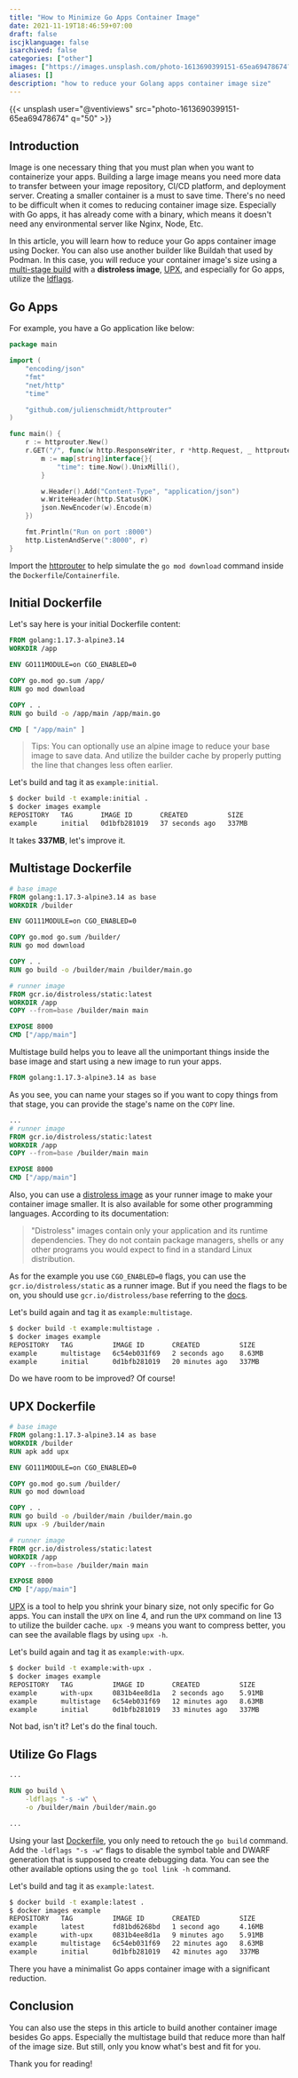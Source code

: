 ```yaml
---
title: "How to Minimize Go Apps Container Image"
date: 2021-11-19T18:46:59+07:00
draft: false
iscjklanguage: false
isarchived: false
categories: ["other"]
images: ["https://images.unsplash.com/photo-1613690399151-65ea69478674?w=1920&q=50"]
aliases: []
description: "how to reduce your Golang apps container image size"
---
```


{{< unsplash user="@ventiviews" src="photo-1613690399151-65ea69478674" q="50" >}}

## Introduction

Image is one necessary thing that you must plan when you want to containerize your apps. Building a large image means you need more data to transfer between your image repository, CI/CD platform, and deployment server. Creating a smaller container is a must to save time. There's no need to be difficult when it comes to reducing container image size. Especially with Go apps, it has already come with a binary, which means it doesn't need any environmental server like Nginx, Node, Etc.

In this article, you will learn how to reduce your Go apps container image using Docker. You can also use another builder like Buildah that used by Podman. In this case, you will reduce your container image's size using a [multi-stage build](#multistage-dockerfile) with a **distroless image**, [UPX](#upx-dockerfile), and especially for Go apps, utilize the [ldflags](#utilize-go-flags).

## Go Apps

For example, you have a Go application like below:

```go
package main

import (
    "encoding/json"
    "fmt"
    "net/http"
    "time"

    "github.com/julienschmidt/httprouter"
)

func main() {
    r := httprouter.New()
    r.GET("/", func(w http.ResponseWriter, r *http.Request, _ httprouter.Params) {
        m := map[string]interface{}{
            "time": time.Now().UnixMilli(),
        }

        w.Header().Add("Content-Type", "application/json")
        w.WriteHeader(http.StatusOK)
        json.NewEncoder(w).Encode(m)
    })

    fmt.Println("Run on port :8000")
    http.ListenAndServe(":8000", r)
}
```

Import the [httprouter](github.com/julienschmidt/httprouter) to help simulate the `go mod download` command inside the `Dockerfile`/`Containerfile`.

## Initial Dockerfile

Let's say here is your initial Dockerfile content:

```Dockerfile
FROM golang:1.17.3-alpine3.14
WORKDIR /app

ENV GO111MODULE=on CGO_ENABLED=0

COPY go.mod go.sum /app/
RUN go mod download

COPY . .
RUN go build -o /app/main /app/main.go

CMD [ "/app/main" ]
```

> Tips: You can optionally use an alpine image to reduce your base image to save data. And utilize the builder cache by properly putting the line that changes less often earlier.

Let's build and tag it as `example:initial`.

```bash
$ docker build -t example:initial .
$ docker images example
REPOSITORY   TAG       IMAGE ID       CREATED          SIZE
example      initial   0d1bfb281019   37 seconds ago   337MB
```

It takes **337MB**, let's improve it.

## Multistage Dockerfile

```Dockerfile
# base image
FROM golang:1.17.3-alpine3.14 as base
WORKDIR /builder

ENV GO111MODULE=on CGO_ENABLED=0

COPY go.mod go.sum /builder/
RUN go mod download

COPY . .
RUN go build -o /builder/main /builder/main.go

# runner image
FROM gcr.io/distroless/static:latest
WORKDIR /app
COPY --from=base /builder/main main

EXPOSE 8000
CMD ["/app/main"]
```

Multistage build helps you to leave all the unimportant things inside the base image and start using a new image to run your apps.

```Dockerfile {linenostart=2}
FROM golang:1.17.3-alpine3.14 as base
```

As you see, you can name your stages so if you want to copy things from that stage, you can provide the stage's name on the `COPY` line.

```Dockerfile {linenostart=12}
...
# runner image
FROM gcr.io/distroless/static:latest
WORKDIR /app
COPY --from=base /builder/main main

EXPOSE 8000
CMD ["/app/main"]
```

Also, you can use a [distroless image](https://github.com/GoogleContainerTools/distroless/) as your runner image to make your container image smaller. It is also available for some other programming languages. According to its documentation:

> "Distroless" images contain only your application and its runtime dependencies. They do not contain package managers, shells or any other programs you would expect to find in a standard Linux distribution.

As for the example you use `CGO_ENABLED=0` flags, you can use the `gcr.io/distroless/static` as a runner image. But if you need the flags to be on, you should use `gcr.io/distroless/base` referring to the [docs](https://github.com/GoogleContainerTools/distroless/blob/main/base/README.md#image-contents).

Let's build again and tag it as `example:multistage`.

```bash
$ docker build -t example:multistage .
$ docker images example
REPOSITORY   TAG          IMAGE ID       CREATED          SIZE
example      multistage   6c54eb031f69   2 seconds ago    8.63MB
example      initial      0d1bfb281019   20 minutes ago   337MB
```

Do we have room to be improved? Of course!

## UPX Dockerfile

```Dockerfile {hl_lines=[4, 13]}
# base image
FROM golang:1.17.3-alpine3.14 as base
WORKDIR /builder
RUN apk add upx

ENV GO111MODULE=on CGO_ENABLED=0

COPY go.mod go.sum /builder/
RUN go mod download

COPY . .
RUN go build -o /builder/main /builder/main.go
RUN upx -9 /builder/main

# runner image
FROM gcr.io/distroless/static:latest
WORKDIR /app
COPY --from=base /builder/main main

EXPOSE 8000
CMD ["/app/main"]
```

[UPX](https://upx.github.io/) is a tool to help you shrink your binary size, not only specific for Go apps. You can install the `UPX` on line 4, and run the `UPX` command on line 13 to utilize the builder cache. `upx -9` means you want to compress better, you can see the available flags by using `upx -h`.

Let's build again and tag it as `example:with-upx`.

```bash
$ docker build -t example:with-upx .
$ docker images example
REPOSITORY   TAG          IMAGE ID       CREATED          SIZE
example      with-upx     0831b4ee8d1a   2 seconds ago    5.91MB
example      multistage   6c54eb031f69   12 minutes ago   8.63MB
example      initial      0d1bfb281019   33 minutes ago   337MB
```

Not bad, isn't it? Let's do the final touch.

## Utilize Go Flags

```Dockerfile {linenostart=10}
...

RUN go build \
    -ldflags "-s -w" \
    -o /builder/main /builder/main.go

...
```

Using your last [Dockerfile](#upx-dockerfile), you only need to retouch the `go build` command. Add the `-ldflags "-s -w"` flags to disable the symbol table and DWARF generation that is supposed to create debugging data. You can see the other available options using the `go tool link -h` command.

Let's build and tag it as `example:latest`.

```bash
$ docker build -t example:latest .
$ docker images example
REPOSITORY   TAG          IMAGE ID       CREATED          SIZE
example      latest       fd81bd6268bd   1 second ago     4.16MB
example      with-upx     0831b4ee8d1a   9 minutes ago    5.91MB
example      multistage   6c54eb031f69   22 minutes ago   8.63MB
example      initial      0d1bfb281019   42 minutes ago   337MB
```

There you have a minimalist Go apps container image with a significant reduction.

## Conclusion

You can also use the steps in this article to build another container image besides Go apps. Especially the multistage build that reduce more than half of the image size. But still, only you know what's best and fit for you.

Thank you for reading!
